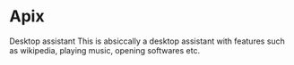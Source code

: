 # Apix
Desktop assistant
This is absiccally a desktop assistant with features such as wikipedia, playing music, opening softwares etc.
